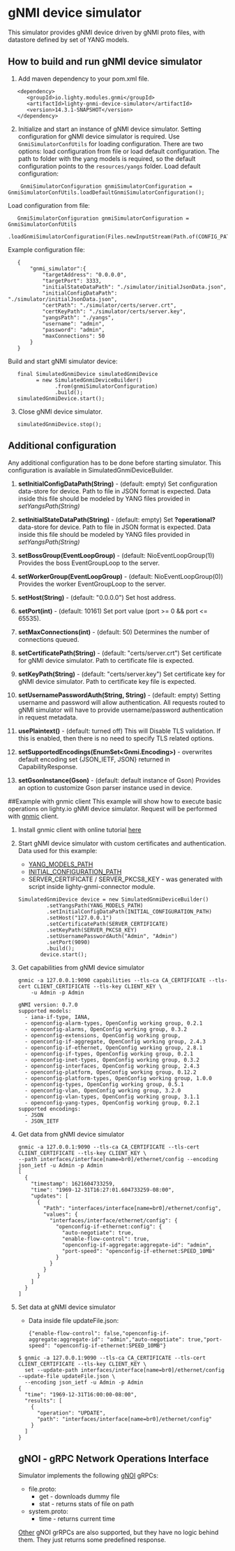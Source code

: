 # gNMI device simulator
This simulator provides gNMI device driven by gNMI proto files, with datastore defined by set of YANG models.

## How to build and run gNMI device simulator

1. Add maven dependency to your pom.xml file.
```
   <dependency>
      <groupId>io.lighty.modules.gnmi</groupId>
      <artifactId>lighty-gnmi-device-simulator</artifactId>
      <version>14.3.1-SNAPSHOT</version>
   </dependency>
```

2. Initialize and start an instance of gNMI device simulator. Setting configuration for gNMI device simulator 
   is required. Use ```GnmiSimulatorConfUtils``` for loading configuration. There are two options: load configuration
   from file or load default configuration. The path to folder with the yang models is required, so the default
   configuration points to the ```resources/yangs``` folder. 
   Load default configuration:
```
    GnmiSimulatorConfiguration gnmiSimulatorConfiguration = GnmiSimulatorConfUtils.loadDefaultGnmiSimulatorConfiguration();
```
   Load configuration from file:
```
   GnmiSimulatorConfiguration gnmiSimulatorConfiguration = GnmiSimulatorConfUtils
        .loadGnmiSimulatorConfiguration(Files.newInputStream(Path.of(CONFIG_PATH)));
```
   Example configuration file:
```
   {
       "gnmi_simulator":{
           "targetAddress": "0.0.0.0",
           "targetPort": 3333,
           "initialStateDataPath": "./simulator/initialJsonData.json",
           "initialConfigDataPath": "./simulator/initialJsonData.json",
           "certPath": "./simulator/certs/server.crt",
           "certKeyPath": "./simulator/certs/server.key",
           "yangsPath": "./yangs",
           "username": "admin",
           "password": "admin",
           "maxConnections": 50
       }
   }
```
   Build and start gNMI simulator device:
```
   final SimulatedGnmiDevice simulatedGnmiDevice
         = new SimulatedGnmiDeviceBuilder()
               .from(gnmiSimulatorConfiguration)
               .build();
   simulatedGnmiDevice.start();
```

3. Close gNMI device simulator.

```
   simulatedGnmiDevice.stop();
```

## Additional configuration

Any additional configuration has to be done before starting simulator. This configuration is available in
SimulatedGnmiDeviceBuilder.

1. **setInitialConfigDataPath(String)** - (default: empty) Set configuration data-store for device. Path to file
   in JSON format is expected. Data inside this file should be modeled by YANG files provided in *setYangsPath(String)*

2. **setInitialStateDataPath(String)** - (default: empty) Set **?operational?** data-store for device. Path to
   file in JSON format is expected. Data inside this file should be modeled by YANG files provided in *setYangsPath(String)*

3. **setBossGroup(EventLoopGroup)** - (default: NioEventLoopGroup(1)) Provides the boss EventGroupLoop to the server.

4. **setWorkerGroup(EventLoopGroup)** - (default: NioEventLoopGroup(0)) Provides the worker EventGroupLoop to the server.

5. **setHost(String)** - (default: "0.0.0.0") Set host address.

6. **setPort(int)** - (default: 10161) Set port value (port >= 0 && port <= 65535).

7. **setMaxConnections(int)** - (default: 50) Determines the number of connections queued.

8. **setCertificatePath(String)** - (default: "certs/server.crt") Set certificate for gNMI device simulator.
   Path to certificate file is expected.

9. **setKeyPath(String)** - (default: "certs/server.key") Set certificate key for gNMI device simulator.
   Path to certificate key file is expected.

10. **setUsernamePasswordAuth(String, String)** - (default: empty) Setting username and password will allow
   authentication. All requests routed to gNMI simulator will have to provide username/password
   authentication in request metadata.

11. **usePlaintext()** - (default: turned off) This will Disable TLS validation. If this is enabled, then there is no need
   to specify TLS related options.
   
12. **setSupportedEncodings(EnumSet<Gnmi.Encoding>)** - overwrites default encoding set {JSON_IETF, JSON} 
    returned in CapabilityResponse.

12. **setGsonInstance(Gson)** - (default: default instance of Gson)  Provides an option to customize Gson parser instance
   used in device.

##Example with gnmic client
This example will show how to execute basic operations on lighty.io gNMI device simulator. Request will be performed with
[gnmic](https://gnmic.kmrd.dev/) client.

1) Install gnmic client with online tutorial [here](https://gnmic.kmrd.dev/#installation)

2) Start gNMI device simulator with custom certificates and authentication. Data used for this example:
   - [YANG_MODELS_PATH](src/test/resources/test_schema)
   - [INITIAL_CONFIGURATION_PATH](src/test/resources/initData/config.json)
   - SERVER_CERTIFICATE / SERVER_PKCS8_KEY - was generated with script inside lighty-gnmi-connector module.
   ```
   SimulatedGnmiDevice device = new SimulatedGnmiDeviceBuilder()
            .setYangsPath(YANG_MODELS_PATH)
            .setInitialConfigDataPath(INITIAL_CONFIGURATION_PATH)
            .setHost("127.0.0.1")
            .setCertificatePath(SERVER_CERTIFICATE)
            .setKeyPath(SERVER_PKCS8_KEY)
            .setUsernamePasswordAuth("Admin", "Admin")
            .setPort(9090)
            .build();
          device.start();
   ```

3) Get capabilities from gNMI device simulator
   ```
   gnmic -a 127.0.0.1:9090 capabilities --tls-ca CA_CERTIFICATE --tls-cert CLIENT_CERTIFICATE --tls-key CLIENT_KEY \
       -u Admin -p Admin

   gNMI version: 0.7.0
   supported models:
     - iana-if-type, IANA,
     - openconfig-alarm-types, OpenConfig working group, 0.2.1
     - openconfig-alarms, OpenConfig working group, 0.3.2
     - openconfig-extensions, OpenConfig working group,
     - openconfig-if-aggregate, OpenConfig working group, 2.4.3
     - openconfig-if-ethernet, OpenConfig working group, 2.8.1
     - openconfig-if-types, OpenConfig working group, 0.2.1
     - openconfig-inet-types, OpenConfig working group, 0.3.2
     - openconfig-interfaces, OpenConfig working group, 2.4.3
     - openconfig-platform, OpenConfig working group, 0.12.2
     - openconfig-platform-types, OpenConfig working group, 1.0.0
     - openconfig-types, OpenConfig working group, 0.5.1
     - openconfig-vlan, OpenConfig working group, 3.2.0
     - openconfig-vlan-types, OpenConfig working group, 3.1.1
     - openconfig-yang-types, OpenConfig working group, 0.2.1
   supported encodings:
     - JSON
     - JSON_IETF
     ```

4) Get data from gNMI device simulator
   ```
   gnmic -a 127.0.0.1:9090 --tls-ca CA_CERTIFICATE --tls-cert CLIENT_CERTIFICATE --tls-key CLIENT_KEY \
   --path interfaces/interface[name=br0]/ethernet/config --encoding json_ietf -u Admin -p Admin
   [
     {
       "timestamp": 1621604733259,
       "time": "1969-12-31T16:27:01.604733259-08:00",
       "updates": [
         {
           "Path": "interfaces/interface[name=br0]/ethernet/config",
           "values": {
             "interfaces/interface/ethernet/config": {
               "openconfig-if-ethernet:config": {
                 "auto-negotiate": true,
                 "enable-flow-control": true,
                 "openconfig-if-aggregate:aggregate-id": "admin",
                 "port-speed": "openconfig-if-ethernet:SPEED_10MB"
               }
             }
           }
         }
       ]
     }
   ]
   ```

5) Set data at gNMI device simulator
   - Data inside file updateFile.json:
      ```
      {"enable-flow-control": false,"openconfig-if-aggregate:aggregate-id": "admin","auto-negotiate": true,"port-speed": "openconfig-if-ethernet:SPEED_10MB"}
      ```
   ```
   $ gnmic -a 127.0.0.1:9090 --tls-ca CA_CERTIFICATE --tls-cert CLIENT_CERTIFICATE --tls-key CLIENT_KEY \
     set --update-path interfaces/interface[name=br0]/ethernet/config --update-file updateFile.json \
     --encoding json_ietf -u Admin -p Admin
   {
     "time": "1969-12-31T16:00:00-08:00",
     "results": [
       {
         "operation": "UPDATE",
         "path": "interfaces/interface[name=br0]/ethernet/config"
       }
     ]
   }
   ```
   
   ## gNOI - gRPC Network Operations Interface
   Simulator implements the following [gNOI](https://github.com/openconfig/gnoi) gRPCs:
   - file.proto:
     - get - downloads dummy file
     - stat - returns stats of file on path
   - system.proto:
     - time - returns current time
   
   [Other](src/main/java/io/lighty/modules/gnmi/simulatordevice/gnoi) gNOI grRPCs are also supported, but they have no logic behind them. They just returns some predefined response.
